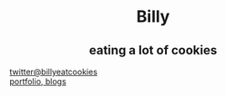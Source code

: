 <h1 align="center"> Billy </h1>
<h2 align="center">
  eating a lot of cookies
</h2>
<a href="https://twitter.com/billyeatcookies">twitter@billyeatcookies</a><br>
<a href="https://billyeatcookies.vercel.app/">portfolio, blogs</a>
